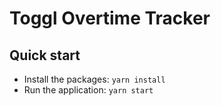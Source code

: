 # Toggl Overtime Tracker

## Quick start

- Install the packages: `yarn install`
- Run the application: `yarn start`

